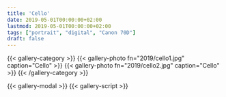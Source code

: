 ```yaml
---
title: 'Cello'
date: 2019-05-01T00:00:00+02:00
lastmod: 2019-05-01T00:00:00+02:00
tags: ["portrait", "digital", "Canon 70D"]
draft: false
---
```

{{< gallery-category >}}
    {{< gallery-photo fn="2019/cello1.jpg" caption="Cello" >}}
    {{< gallery-photo fn="2019/cello2.jpg" caption="Cello" >}}
{{< /gallery-category >}}

{{< gallery-modal >}}
{{< gallery-script >}}
<!--more-->
